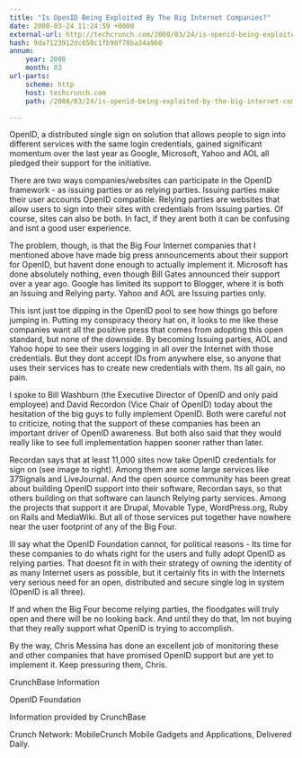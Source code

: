 ```yaml
---
title: "Is OpenID Being Exploited By The Big Internet Companies?"
date: 2008-03-24 11:24:59 +0000
external-url: http://techcrunch.com/2008/03/24/is-openid-being-exploited-by-the-big-internet-companies/
hash: 9da7123912dc650c1fb98f78ba34a960
annum:
    year: 2008
    month: 03
url-parts:
    scheme: http
    host: techcrunch.com
    path: /2008/03/24/is-openid-being-exploited-by-the-big-internet-companies/

---
```


OpenID, a distributed single sign on solution that allows people to sign into different services with the same login credentials, gained significant momentum over the last year as Google, Microsoft, Yahoo and AOL all pledged their support for the initiative.

There are two ways companies/websites can participate in the OpenID framework - as issuing parties or as relying parties. Issuing parties make their user accounts OpenID compatible. Relying parties are websites that allow users to sign into their sites with credentials from Issuing parties. Of course, sites can also be both. In fact, if they arent both it can be confusing and isnt a good user experience.

The problem, though, is that the Big Four Internet companies that I mentioned above have made big press announcements about their support for OpenID, but havent done enough to actually implement it. Microsoft has done absolutely nothing, even though Bill Gates announced their support over a year ago. Google has limited its support to Blogger, where it is both an Issuing and Relying party. Yahoo and AOL are Issuing parties only.

This isnt just toe dipping in the OpenID pool to see how things go before jumping in. Putting my conspiracy theory hat on, it looks to me like these companies want all the positive press that comes from adopting this open standard, but none of the downside. By becoming Issuing parties, AOL and Yahoo hope to see their users logging in all over the Internet with those credentials. But they dont accept IDs from anywhere else, so anyone that uses their services has to create new credentials with them. Its all gain, no pain.

I spoke to Bill Washburn (the Executive Director of OpenID and only paid employee) and David Recordon (Vice Chair of OpenID) today about the hesitation of the big guys to fully implement OpenID. Both were careful not to criticize, noting that the support of these companies has been an important driver of OpenID awareness. But both also said that they would really like to see full implementation happen sooner rather than later.

Recordan says that at least 11,000 sites now take OpenID credentials for sign on (see image to right). Among them are some large services like 37Signals and LiveJournal. And the open source community has been great about building OpenID support into their software, Recordan says, so that others building on that software can launch Relying party services. Among the projects that support it are Drupal, Movable Type, WordPress.org, Ruby on Rails and MediaWiki. But all of those services put together have nowhere near the user footprint of any of the Big Four.

Ill say what the OpenID Foundation cannot, for political reasons - Its time for these companies to do whats right for the users and fully adopt OpenID as relying parties. That doesnt fit in with their strategy of owning the identity of as many Internet users as possible, but it certainly fits in with the Internets very serious need for an open, distributed and secure single log in system (OpenID is all three).

If and when the Big Four become relying parties, the floodgates will truly open and there will be no looking back. And until they do that, Im not buying that they really support what OpenID is trying to accomplish.

By the way, Chris Messina has done an excellent job of monitoring these and other companies that have promised OpenID support but are yet to implement it. Keep pressuring them, Chris.



CrunchBase Information


OpenID Foundation

Information provided by CrunchBase


Crunch Network:  MobileCrunch Mobile Gadgets and Applications, Delivered Daily.
